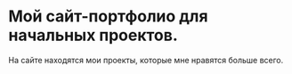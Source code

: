 # Мой сайт-портфолио для начальных проектов.

На сайте находятся мои проекты, которые мне нравятся больше всего.
